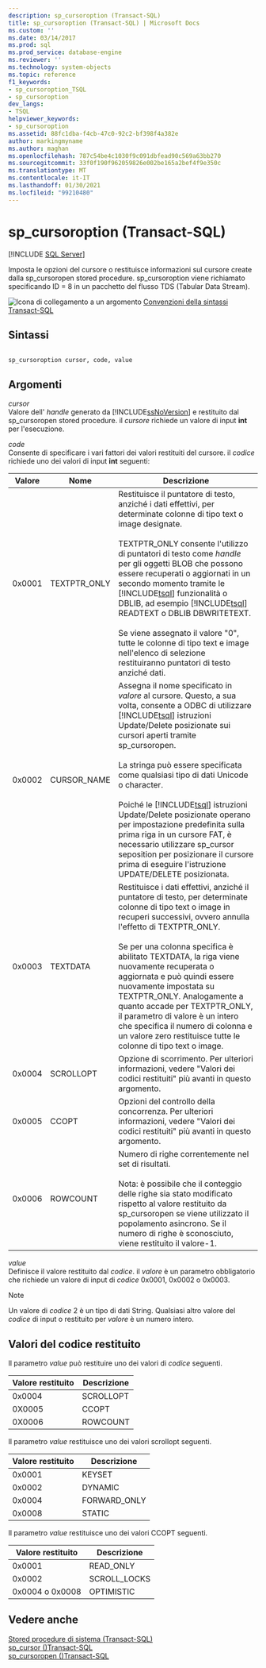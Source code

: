 ```yaml
---
description: sp_cursoroption (Transact-SQL)
title: sp_cursoroption (Transact-SQL) | Microsoft Docs
ms.custom: ''
ms.date: 03/14/2017
ms.prod: sql
ms.prod_service: database-engine
ms.reviewer: ''
ms.technology: system-objects
ms.topic: reference
f1_keywords:
- sp_cursoroption_TSQL
- sp_cursoroption
dev_langs:
- TSQL
helpviewer_keywords:
- sp_cursoroption
ms.assetid: 88fc1dba-f4cb-47c0-92c2-bf398f4a382e
author: markingmyname
ms.author: maghan
ms.openlocfilehash: 787c54be4c1030f9c091dbfead90c569a63bb270
ms.sourcegitcommit: 33f0f190f962059826e002be165a2bef4f9e350c
ms.translationtype: MT
ms.contentlocale: it-IT
ms.lasthandoff: 01/30/2021
ms.locfileid: "99210480"
---
```

# <a name="sp_cursoroption-transact-sql"></a>sp_cursoroption (Transact-SQL)
[!INCLUDE [SQL Server](../../includes/applies-to-version/sqlserver.md)]

  Imposta le opzioni del cursore o restituisce informazioni sul cursore create dalla sp_cursoropen stored procedure. sp_cursoroption viene richiamato specificando ID = 8 in un pacchetto del flusso TDS (Tabular Data Stream).  
  
 ![Icona di collegamento a un argomento](../../database-engine/configure-windows/media/topic-link.gif "Icona di collegamento a un argomento") [Convenzioni della sintassi Transact-SQL](../../t-sql/language-elements/transact-sql-syntax-conventions-transact-sql.md)  
  
## <a name="syntax"></a>Sintassi  
  
```  
  
sp_cursoroption cursor, code, value  
```  
  
## <a name="arguments"></a>Argomenti  
 *cursor*  
 Valore dell' *handle* generato da [!INCLUDE[ssNoVersion](../../includes/ssnoversion-md.md)] e restituito dal sp_cursoropen stored procedure. il *cursore* richiede un valore di input **int** per l'esecuzione.  
  
 *code*  
 Consente di specificare i vari fattori dei valori restituiti del cursore. il *codice* richiede uno dei valori di input **int** seguenti:  
  
|Valore|Nome|Descrizione|  
|-----------|----------|-----------------|  
|0x0001|TEXTPTR_ONLY|Restituisce il puntatore di testo, anziché i dati effettivi, per determinate colonne di tipo text o image designate.<br /><br /> TEXTPTR_ONLY consente l'utilizzo di puntatori di testo come *handle* per gli oggetti BLOB che possono essere recuperati o aggiornati in un secondo momento tramite le [!INCLUDE[tsql](../../includes/tsql-md.md)] funzionalità o DBLIB, ad esempio [!INCLUDE[tsql](../../includes/tsql-md.md)] READTEXT o DBLIB DBWRITETEXT.<br /><br /> Se viene assegnato il valore "0", tutte le colonne di tipo text e image nell'elenco di selezione restituiranno puntatori di testo anziché dati.|  
|0x0002|CURSOR_NAME|Assegna il nome specificato in *valore* al cursore. Questo, a sua volta, consente a ODBC di utilizzare [!INCLUDE[tsql](../../includes/tsql-md.md)] istruzioni Update/Delete posizionate sui cursori aperti tramite sp_cursoropen.<br /><br /> La stringa può essere specificata come qualsiasi tipo di dati Unicode o character.<br /><br /> Poiché le [!INCLUDE[tsql](../../includes/tsql-md.md)] istruzioni Update/Delete posizionate operano per impostazione predefinita sulla prima riga in un cursore FAT, è necessario utilizzare sp_cursor seposition per posizionare il cursore prima di eseguire l'istruzione UPDATE/DELETE posizionata.|  
|0x0003|TEXTDATA|Restituisce i dati effettivi, anziché il puntatore di testo, per determinate colonne di tipo text o image in recuperi successivi, ovvero annulla l'effetto di TEXTPTR_ONLY.<br /><br /> Se per una colonna specifica è abilitato TEXTDATA, la riga viene nuovamente recuperata o aggiornata e può quindi essere nuovamente impostata su TEXTPTR_ONLY. Analogamente a quanto accade per TEXTPTR_ONLY, il parametro di valore è un intero che specifica il numero di colonna e un valore zero restituisce tutte le colonne di tipo text o image.|  
|0x0004|SCROLLOPT|Opzione di scorrimento. Per ulteriori informazioni, vedere "Valori dei codici restituiti" più avanti in questo argomento.|  
|0x0005|CCOPT|Opzioni del controllo della concorrenza. Per ulteriori informazioni, vedere "Valori dei codici restituiti" più avanti in questo argomento.|  
|0x0006|ROWCOUNT|Numero di righe correntemente nel set di risultati.<br /><br /> Nota: è possibile che il conteggio delle righe sia stato modificato rispetto al valore restituito da sp_cursoropen se viene utilizzato il popolamento asincrono. Se il numero di righe è sconosciuto, viene restituito il valore-1.|  
  
 *value*  
 Definisce il valore restituito dal *codice*. il *valore* è un parametro obbligatorio che richiede un valore di input di *codice* 0x0001, 0x0002 o 0x0003.  
  
> [!NOTE]  
>  Un valore di *codice* 2 è un tipo di dati String. Qualsiasi altro valore del *codice* di input o restituito per *valore* è un numero intero.  
  
## <a name="return-code-values"></a>Valori del codice restituito  
 Il parametro *value* può restituire uno dei valori di *codice* seguenti.  
  
|Valore restituito|Descrizione|  
|------------------|-----------------|  
|0x0004|SCROLLOPT|  
|0X0005|CCOPT|  
|0X0006|ROWCOUNT|  
  
 Il parametro *value* restituisce uno dei valori scrollopt seguenti.  
  
|Valore restituito|Descrizione|  
|------------------|-----------------|  
|0x0001|KEYSET|  
|0x0002|DYNAMIC|  
|0x0004|FORWARD_ONLY|  
|0x0008|STATIC|  
  
 Il parametro *value* restituisce uno dei valori CCOPT seguenti.  
  
|Valore restituito|Descrizione|  
|------------------|-----------------|  
|0x0001|READ_ONLY|  
|0x0002|SCROLL_LOCKS|  
|0x0004 o 0x0008|OPTIMISTIC|  
  
## <a name="see-also"></a>Vedere anche  
 [Stored procedure di sistema &#40;Transact-SQL&#41;](../../relational-databases/system-stored-procedures/system-stored-procedures-transact-sql.md)   
 [sp_cursor &#40;&#41;Transact-SQL ](../../relational-databases/system-stored-procedures/sp-cursor-transact-sql.md)   
 [sp_cursoropen &#40;&#41;Transact-SQL ](../../relational-databases/system-stored-procedures/sp-cursoropen-transact-sql.md)  
  
  
